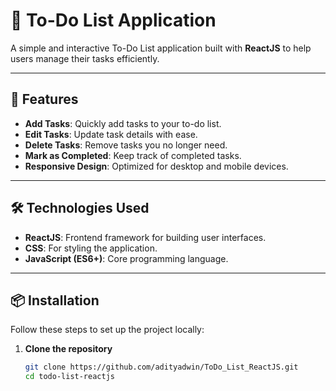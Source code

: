 # 📝 To-Do List Application  

A simple and interactive To-Do List application built with **ReactJS** to help users manage their tasks efficiently.  

---

## 🚀 Features  
- **Add Tasks**: Quickly add tasks to your to-do list.  
- **Edit Tasks**: Update task details with ease.  
- **Delete Tasks**: Remove tasks you no longer need.  
- **Mark as Completed**: Keep track of completed tasks.  
- **Responsive Design**: Optimized for desktop and mobile devices.  

---

## 🛠️ Technologies Used  
- **ReactJS**: Frontend framework for building user interfaces.  
- **CSS**: For styling the application.  
- **JavaScript (ES6+)**: Core programming language.  

---

## 📦 Installation  

Follow these steps to set up the project locally:  

1. **Clone the repository**  
   ```bash  
   git clone https://github.com/adityadwin/ToDo_List_ReactJS.git 
   cd todo-list-reactjs  
